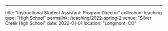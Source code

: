 ---
title: "Instructional Student Assistant: Program Director"
collection: teaching
type: "High School"
permalink: /teaching/2022-spring-2
venue: "Silver Creek High School"
date: 2022-01-01
location: "Longmont, CO"